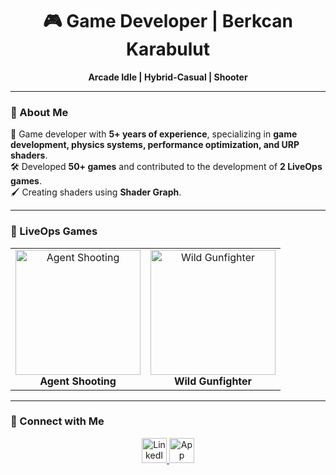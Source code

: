 <h1 align="center">🎮 Game Developer | Berkcan Karabulut</h1>

<p align="center">
  <b>Arcade Idle | Hybrid-Casual | Shooter</b>
</p>

---

### 🚀 About Me  
🎯 Game developer with **5+ years of experience**, specializing in **game development, physics systems, performance optimization, and URP shaders**.  
🛠️ Developed **50+ games** and contributed to the development of **2 LiveOps games**.  
🖌️ Creating shaders using **Shader Graph**.  

---

### 🎯 LiveOps Games  
<table align="center">
  <tr>
    <td align="center">
      <a href="https://play.google.com/store/apps/details?id=com.hitman.agent.shooting&hl=en_US">
        <img src="https://play-lh.googleusercontent.com/6p0nJ2Af7MDzXXeAXbmM6RHMOiwm7Yt6CkJjIcRQoU-KzRWXCFZCG4huTYE3nzHfKSY=w2560-h1440" width="200px" alt="Agent Shooting"/>
      </a>
      <br>
      <b>Agent Shooting</b>
    </td>
    <td align="center">
      <a href="https://play.google.com/store/apps/details?id=com.mg.wild.gunfighter.west.sniper&hl=en_ZA">
        <img src="https://play-lh.googleusercontent.com/1szzEkTAr3MRYsV2W8V8jYZ_9TtkXxyfy54xDKNUT2bgghNOuw0UoexHhM1yVx4j0MQ=w2560-h1440" width="200px" alt="Wild Gunfighter"/>
      </a>
      <br>
      <b>Wild Gunfighter</b>
    </td>
  </tr>
</table>

---

### 🔗 Connect with Me  
<p align="center">
  <a href="https://www.linkedin.com/in/berkcan-karabulut-3ba121145/">
    <img src="https://skillicons.dev/icons?i=linkedin" alt="LinkedIn" width="40px" />
  </a>
  <a href="https://apps.apple.com/tr/developer/berkcan-karabulut/id1503022996?l=tr">
    <img src="https://skillicons.dev/icons?i=apple" alt="App Store" width="40px" />
  </a>
</p>
